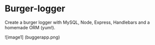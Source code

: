 # Burger-logger
Create a burger logger with MySQL, Node, Express, Handlebars and a homemade ORM (yum!). 


![image1] (buggerapp.png)
